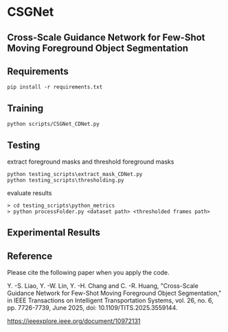 # CSGNet

## Cross-Scale Guidance Network for Few-Shot Moving Foreground Object Segmentation

## Requirements

```setup
pip install -r requirements.txt
```

## Training

```train
python scripts/CSGNet_CDNet.py
```

## Testing

extract foreground masks and threshold foreground masks

```test
python testing_scripts\extract_mask_CDNet.py
python testing_scripts\thresholding.py
```

evaluate results

```eval
> cd testing_scripts\python_metrics
> python processFolder.py <dataset path> <thresholded frames path>
```

## Experimental Results

## Reference
Please cite the following paper when you apply the code.

Y. -S. Liao, Y. -W. Lin, Y. -H. Chang and C. -R. Huang, "Cross-Scale Guidance Network for Few-Shot Moving Foreground Object Segmentation," in IEEE Transactions on Intelligent Transportation Systems, vol. 26, no. 6, pp. 7726-7739, June 2025, doi: 10.1109/TITS.2025.3559144.

https://ieeexplore.ieee.org/document/10972131
